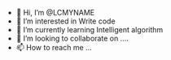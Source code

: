 - 👋 Hi, I’m @LCMYNAME
- 👀 I’m interested in Write code
- 🌱 I’m currently learning Intelligent algorithm
- 💞️ I’m looking to collaborate on ....
- 📫 How to reach me ...

<!---
LCMYNAME/LCMYNAME is a ✨ special ✨ repository because its `README.md` (this file) appears on your GitHub profile.
You can click the Preview link to take a look at your changes.
--->
